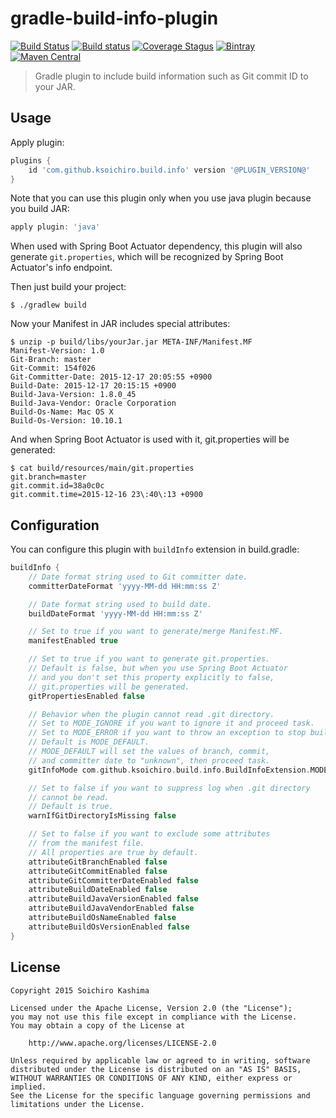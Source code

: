 # gradle-build-info-plugin

[![Build Status](https://img.shields.io/travis/ksoichiro/gradle-build-info-plugin/master.svg?style=flat-square)](https://travis-ci.org/ksoichiro/gradle-build-info-plugin)
[![Build status](https://img.shields.io/appveyor/ci/ksoichiro/gradle-build-info-plugin/master.svg?style=flat-square)](https://ci.appveyor.com/project/ksoichiro/gradle-build-info-plugin)
[![Coverage Stagus](https://img.shields.io/coveralls/ksoichiro/gradle-build-info-plugin/master.svg?style=flat-square)](https://coveralls.io/github/ksoichiro/gradle-build-info-plugin?branch=master)
[![Bintray](https://img.shields.io/bintray/v/ksoichiro/maven/gradle-build-info-plugin.svg?style=flat-square)](https://bintray.com/ksoichiro/maven/gradle-build-info-plugin/_latestVersion)
[![Maven Central](http://img.shields.io/maven-central/v/com.github.ksoichiro/gradle-build-info-plugin.svg?style=flat-square)](https://github.com/ksoichiro/gradle-build-info-plugin/releases/latest)

> Gradle plugin to include build information such as Git commit ID to your JAR.

## Usage

Apply plugin:

```gradle
plugins {
    id 'com.github.ksoichiro.build.info' version '@PLUGIN_VERSION@'
}
```

Note that you can use this plugin only when you use java plugin because you build JAR:

```gradle
apply plugin: 'java'
```

When used with Spring Boot Actuator dependency, this plugin will also generate
`git.properties`, which will be recognized by Spring Boot Actuator's
info endpoint.

Then just build your project:

```console
$ ./gradlew build
```

Now your Manifest in JAR includes special attributes:

```console
$ unzip -p build/libs/yourJar.jar META-INF/Manifest.MF
Manifest-Version: 1.0
Git-Branch: master
Git-Commit: 154f026
Git-Committer-Date: 2015-12-17 20:05:55 +0900
Build-Date: 2015-12-17 20:15:15 +0900
Build-Java-Version: 1.8.0_45
Build-Java-Vendor: Oracle Corporation
Build-Os-Name: Mac OS X
Build-Os-Version: 10.10.1
```

And when Spring Boot Actuator is used with it, git.properties
will be generated:

```console
$ cat build/resources/main/git.properties
git.branch=master
git.commit.id=38a0c0c
git.commit.time=2015-12-16 23\:40\:13 +0900
```

## Configuration

You can configure this plugin with `buildInfo` extension in build.gradle:

```gradle
buildInfo {
    // Date format string used to Git committer date.
    committerDateFormat 'yyyy-MM-dd HH:mm:ss Z'

    // Date format string used to build date.
    buildDateFormat 'yyyy-MM-dd HH:mm:ss Z'

    // Set to true if you want to generate/merge Manifest.MF.
    manifestEnabled true

    // Set to true if you want to generate git.properties.
    // Default is false, but when you use Spring Boot Actuator
    // and you don't set this property explicitly to false,
    // git.properties will be generated.
    gitPropertiesEnabled false

    // Behavior when the plugin cannot read .git directory.
    // Set to MODE_IGNORE if you want to ignore it and proceed task.
    // Set to MODE_ERROR if you want to throw an exception to stop build.
    // Default is MODE_DEFAULT.
    // MODE_DEFAULT will set the values of branch, commit,
    // and committer date to "unknown", then proceed task.
    gitInfoMode com.github.ksoichiro.build.info.BuildInfoExtension.MODE_DEFAULT

    // Set to false if you want to suppress log when .git directory
    // cannot be read.
    // Default is true.
    warnIfGitDirectoryIsMissing false

    // Set to false if you want to exclude some attributes
    // from the manifest file.
    // All properties are true by default.
    attributeGitBranchEnabled false
    attributeGitCommitEnabled false
    attributeGitCommitterDateEnabled false
    attributeBuildDateEnabled false
    attributeBuildJavaVersionEnabled false
    attributeBuildJavaVendorEnabled false
    attributeBuildOsNameEnabled false
    attributeBuildOsVersionEnabled false
}
```

## License

    Copyright 2015 Soichiro Kashima

    Licensed under the Apache License, Version 2.0 (the "License");
    you may not use this file except in compliance with the License.
    You may obtain a copy of the License at

        http://www.apache.org/licenses/LICENSE-2.0

    Unless required by applicable law or agreed to in writing, software
    distributed under the License is distributed on an "AS IS" BASIS,
    WITHOUT WARRANTIES OR CONDITIONS OF ANY KIND, either express or implied.
    See the License for the specific language governing permissions and
    limitations under the License.
